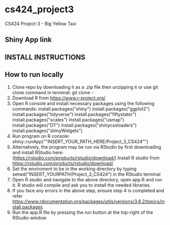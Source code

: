 # cs424_project3
CS424 Project-3 - Big Yellow Taxi

## Shiny App link

## INSTALL INSTRUCTIONS
## How to run locally 
1. Clone repo by downloading it as a .zip file then unzipping it or use git clone command in terminal: git clone - 
2. Download R from https://www.r-project.org/
4. Open R console and install necessary packages using the following commands: install.packages("shiny") install.packages("ggplot2") install.packages("tidyverse") install.packages("fiftystater") install.packages("scales") install.packages("usmap") install.packages("DT") install.packages("shinycssloaders") install.packages("shinyWidgets")
9.  Run program on R console: shiny::runApp(""INSERT_YOUR_PATH_HERE/Project_3_CS424"") 
10. Alternatively, the program may be run via RStudio by first downloading and install RStudio here: (https://rstudio.com/products/rstudio/download/).Install R studio from https://rstudio.com/products/rstudio/download/
11. Set the enviroment to be in the working directory by typing setwd("INSERT_YOURPATH/Project_3_CS424") in the RStudio terminal
12. Open R studio and navigate to the above directory, open app.R and run it.  R studio will compile and ask you to install the needed libraries.
13. If you face any errors in the above step, ensure step 4 is completed and refer https://www.rdocumentation.org/packages/utils/versions/3.6.2/topics/install.packages
14. Run the app.R file by pressing the run button at the top-right of the RStudio window

